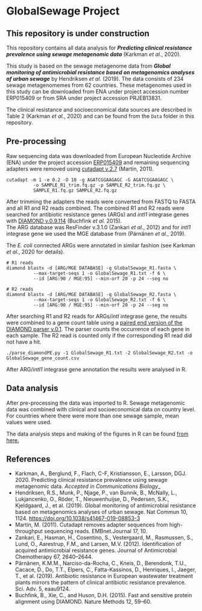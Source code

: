 # GlobalSewage Project

## This repository is under construction

This repository contains all data analysis for ***Predicting clinical resistance prevalence using sewage metagenomic data*** (Karkman _et al._, 2020).

This study is based on the sewage metagenome data from ***Global monitoring of antimicrobial resistance based on metagenomics analyses of urban sewage*** by Hendriksen _et al_. (2019). The data consists of 234 sewage metagenomemes from 62 countries. These metagenomes used in this study can be downloaded from ENA under project accession number ERP015409 or from SRA under project accession PRJEB13831.

The clinical resistance and socioeconomical data sources are described in Table 2 (Karkman _et al._, 2020) and can be found from the `Data` folder in this repository.

## Pre-processing
Raw sequencing data was downloaded from European Nucleotide Archive (ENA) under the project accession [ERP015409](https://www.ebi.ac.uk/ena/browser/view/PRJEB13831) and remaining sequencing adapters were removed using [cutadapt v.2.7](https://cutadapt.readthedocs.io/en/v2.7/) (Martin, 2011).   

```
cutadapt -m 1 -e 0.2 -O 10 -g AGATCGGAAGAGC -G AGATCGGAAGAGC \
          -o SAMPLE_R1_trim.fq.gz -p SAMPLE_R2_trim.fq.gz \
          SAMPLE_R1.fq.gz SAMPLE_R2.fq.gz
```

After trimming the adapters the reads were converted from FASTQ to FASTA and all R1 and R2 reads combined. The combined R1 and R2 reads were searched for antibiotic resistance genes (ARGs) and _intI1_ integrase genes with [DIAMOND v.0.9.114](http://www.diamondsearch.org/index.php) (Buchfink _et al._ 2015).  
The ARG database was ResFinder v.3.1.0 (Zankari _et al._, 2012) and for _intI1_ integrase gene we used the MGE database from (Pärnänen _et al._, 2019).

The _E. coli_ connected ARGs were annotated in similar fashion (see Karkman _et al._, 2020 for details).

```
# R1 reads
diamond blastx -d [ARG/MGE DATABASE] -q GlobalSewage_R1.fasta \
          --max-target-seqs 1 -o GlobalSewage_R1.txt -f 6 \
          --id [ARG:90 / MGE:95] --min-orf 20 -p 24 --seg no

# R2 reads
diamond blastx -d [ARG/MGE DATABASE] -q GlobalSewage_R2.fasta \
          --max-target-seqs 1 -o GlobalSewage_R2.txt -f 6 \
          --id [ARG:90 / MGE:95] --min-orf 20 -p 24 --seg no
```

After searching R1 and R2 reads for ARGs/_intI_ integrase gene, the results were combined to a gene count table using a [paired end version of the DIAMOND parser v.0.1](https://github.com/karkman/parse_diamond).
The parser counts the occurrence of each gene in each sample. The R2 read is counted only if the corresponding R1 read did not have a hit.  

```
./parse_diamondPE.py -1 GlobalSewage_R1.txt -2 GlobalSewage_R2.txt -o GlobalSewage_gene_count.csv
```

After ARG/_intI1_ integrase gene annotation the results were analysed in R.

## Data analysis
After pre-processing the data was imported to R.  Sewage metagenomic data was combined with clinical and socioeconomical data on country level. For countries where there were more than one sewage sample, mean values were used.  

The data analysis steps and making of the figures in R can be found [from here.]( https://karkman.github.io/GlobalSewage/)

## References

- Karkman, A., Berglund, F., Flach, C-F, Kristiansson, E., Larsson, DGJ. 2020. Predicting clinical resistance prevalence using sewage metagenomic data. _Accepted in Communications Biology__
- Hendriksen, R.S., Munk, P., Njage, P., van Bunnik, B., McNally, L., Lukjancenko, O., Röder, T., Nieuwenhuijse, D., Pedersen, S.K., Kjeldgaard, J., et al. (2019). Global monitoring of antimicrobial resistance based on metagenomics analyses of urban sewage. Nat Commun 10, 1124. https://doi.org/10.1038/s41467-019-08853-3
- Martin, M. (2011). Cutadapt removes adapter sequences from high-throughput sequencing reads. EMBnet.Journal 17, 10.
- Zankari, E., Hasman, H., Cosentino, S., Vestergaard, M., Rasmussen, S., Lund, O., Aarestrup, F.M., and Larsen, M.V. (2012). Identification of acquired antimicrobial resistance genes. Journal of Antimicrobial Chemotherapy 67, 2640–2644.
- Pärnänen, K.M.M., Narciso-da-Rocha, C., Kneis, D., Berendonk, T.U., Cacace, D., Do, T.T., Elpers, C., Fatta-Kassinos, D., Henriques, I., Jaeger, T., et al. (2019). Antibiotic resistance in European wastewater treatment plants mirrors the pattern of clinical antibiotic resistance prevalence. Sci. Adv. 5, eaau9124.
- Buchfink, B., Xie, C., and Huson, D.H. (2015). Fast and sensitive protein alignment using DIAMOND. Nature Methods 12, 59–60.
